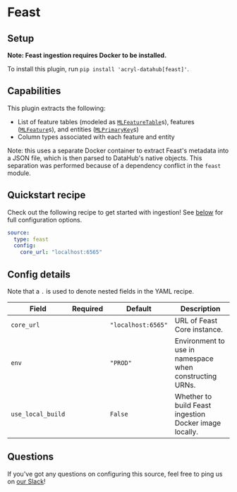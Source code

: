 # Feast

## Setup

**Note: Feast ingestion requires Docker to be installed.**

To install this plugin, run `pip install 'acryl-datahub[feast]'`.

## Capabilities

This plugin extracts the following:

- List of feature tables (modeled as [`MLFeatureTable`](https://github.com/linkedin/datahub/blob/master/metadata-models/src/main/pegasus/com/linkedin/ml/metadata/MLFeatureTableProperties.pdl)s),
  features ([`MLFeature`](https://github.com/linkedin/datahub/blob/master/metadata-models/src/main/pegasus/com/linkedin/ml/metadata/MLFeatureProperties.pdl)s),
  and entities ([`MLPrimaryKey`](https://github.com/linkedin/datahub/blob/master/metadata-models/src/main/pegasus/com/linkedin/ml/metadata/MLPrimaryKeyProperties.pdl)s)
- Column types associated with each feature and entity

Note: this uses a separate Docker container to extract Feast's metadata into a JSON file, which is then
parsed to DataHub's native objects. This separation was performed because of a dependency conflict in the `feast` module.

## Quickstart recipe

Check out the following recipe to get started with ingestion! See [below](#config-details) for full configuration options.

```yml
source:
  type: feast
  config:
    core_url: "localhost:6565"
```

## Config details

Note that a `.` is used to denote nested fields in the YAML recipe.

| Field             | Required | Default            | Description                                             |
| ----------------- | -------- | ------------------ | ------------------------------------------------------- |
| `core_url`        |          | `"localhost:6565"` | URL of Feast Core instance.                             |
| `env`             |          | `"PROD"`           | Environment to use in namespace when constructing URNs. |
| `use_local_build` |          | `False`            | Whether to build Feast ingestion Docker image locally.  |

## Questions

If you've got any questions on configuring this source, feel free to ping us on [our Slack](https://slack.datahubproject.io/)!
